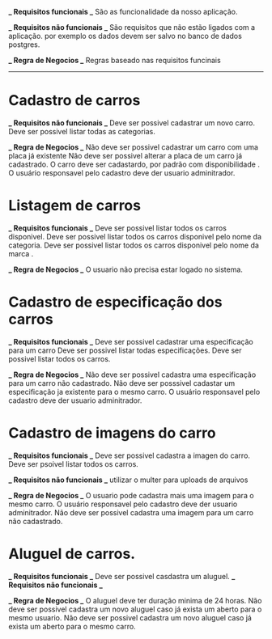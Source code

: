 **_ Requisitos funcionais _**
São as funcionalidade da nosso aplicação.

**_ Requisitos não funcionais _**
São requisitos que não estão ligados com a aplicação.
por exemplo os dados devem ser salvo no banco de dados postgres.

**_ Regra de Negocios _**
Regras baseado nas requisitos funcinais

---

# Cadastro de carros

**_ Requisitos não funcionais _**
Deve ser possivel cadastrar um novo carro.
Deve ser possivel listar todas as categorias.

**_ Regra de Negocios _**
Não deve ser possivel cadastrar um carro com uma placa já existente
Não deve ser possivel alterar a placa de um carro já cadastrado.
O carro deve ser cadastardo, por padrão com disponibilidade .
O usuário responsavel pelo cadastro deve der usuario adminitrador.

# Listagem de carros

**_ Requisitos funcionais _**
Deve ser possivel listar todos os carros disponivel.
Deve ser possivel listar todos os carros disponivel pelo nome da categoria.
Deve ser possivel listar todos os carros disponivel pelo nome da marca .

**_ Regra de Negocios _**
O usuario não precisa estar logado no sistema.

# Cadastro de especificação dos carros

**_ Requisitos funcionais _**
Deve ser possivel cadastrar uma especificação para um carro
Deve ser possivel listar todas especificações.
Deve ser possivel listar todos os carros.

**_ Regra de Negocios _**
Não deve ser possivel cadastra uma especificação para um carro não cadastrado.
Não deve ser posssivel cadastar um especificação ja existente para o mesmo carro.
O usuário responsavel pelo cadastro deve der usuario adminitrador.

# Cadastro de imagens do carro

**_ Requisitos funcionais _**
Deve ser possivel cadastra a imagen do carro.
Deve ser psoivel listar todos os carros.

**_ Requisitos não funcionais _**
utilizar o multer para uploads de arquivos

**_ Regra de Negocios _**
O usuario pode cadastra mais uma imagem para o mesmo carro.
O usuário responsavel pelo cadastro deve der usuario adminitrador.
Não deve ser possivel cadastra uma imagem para um carro não cadastrado.

# Aluguel de carros.

**_ Requisitos funcionais _**
Deve ser possivel casdastra um aluguel.
**_ Requisitos não funcionais _**

**_ Regra de Negocios _**
O aluguel deve ter duração minima de 24 horas.
Não deve ser possivel cadastra um novo aluguel caso já exista um aberto para o mesmo usuario.
Não deve ser possivel cadastra um novo aluguel caso já exista um aberto para o mesmo carro.
